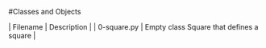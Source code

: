 #Classes and Objects

| Filename    | Description | 
| 0-square.py | Empty class Square that defines a square |
